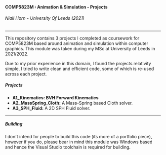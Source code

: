 #### COMP5823M : Animation & Simulation - Projects

###### Niall Horn - University Of Leeds (2021)

____

This repository contains 3 projects I completed as coursework for COMP5823M based around animation and simulation within computer graphics. This module was taken during my MSc at University of Leeds in 2021/2022. 

Due to my prior experience in this domain, I found the projects relativity simple, I tried to write clean and efficient code, some of which is re-used across each project. 

##### Projects

* **A1_Kinematics: BVH Forward Kinematics**
* **A2_MassSpring_Cloth:** A Mass-Spring based Cloth solver. 
* **A3_SPH_Fluid:** A 2D SPH Fluid solver. 

___

##### Building

I don't intend for people to build this code (its more of a portfolio piece), however if you do, please bear in mind this module was Windows based and hence the Visual Studio toolchain is required for building. 
